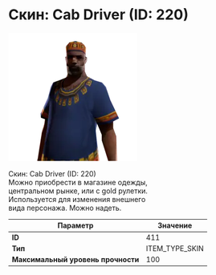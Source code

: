# Скин: Cab Driver (ID: 220)

![Item Image](../img/411.webp?raw=true)

Скин: Cab Driver (ID: 220)<br>Можно приобрести в магазине одежды,<br>центральном рынке, или с gold рулетки.<br>Используется для изменения внешнего<br>вида персонажа. Можно надеть.


| Параметр | Значение |
|----------|----------|
| **ID** | 411 |
| **Тип** | ITEM_TYPE_SKIN |
| **Максимальный уровень прочности** | 100 |

